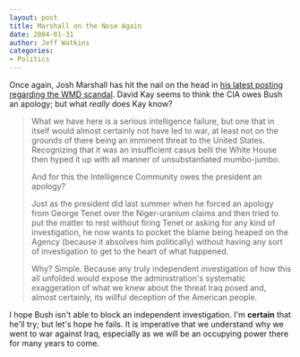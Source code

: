 ```yaml
---
layout: post
title: Marshall on the Nose Again
date: 2004-01-31
author: Jeff Watkins
categories:
- Politics
---
```


<p>Once again, Josh Marshall has hit the nail on the head in <a
href="http://www.talkingpointsmemo.com/archives/week_2004_01_25.php#002507">his latest posting regarding the WMD scandal</a>. David Kay
seems to think the CIA owes Bush an apology; but what <i>really</i>
does Kay know?</p>
<blockquote
cite="http://www.talkingpointsmemo.com/archives/week_2004_01_25.php#002507">
	<p>What we have here is a serious intelligence failure, but one
	that in itself would almost certainly not have led to war, at least
	not on the grounds of there being an imminent threat to the United
	States. Recognizing that it was an insufficient casus belli the
	White House then hyped it up with all manner of unsubstantiated
	mumbo-jumbo.</p>
	<p>And for this the Intelligence Community owes the president an
	apology?</p>
	<p>Just as the president did last summer when he forced an apology
	from George Tenet over the Niger-uranium claims and then tried to
	put the matter to rest without firing Tenet or asking for any kind
	of investigation, he now wants to pocket the blame being heaped on
	the Agency (because it absolves him politically) without having any
	sort of investigation to get to the heart of what happened.</p>
	<p>Why? Simple. Because any truly independent investigation of how
	this all unfolded would expose the administration's systematic
	exaggeration of what we knew about the threat Iraq posed and,
	almost certainly, its willful deception of the American people.</p>
</blockquote>
<p>I hope Bush isn't able to block an independent investigation. I'm
<b>certain</b> that he'll try; but let's hope he fails. It is
imperative that we understand why we went to war against Iraq,
especially as we will be an occupying power there for many years to
come.</p>